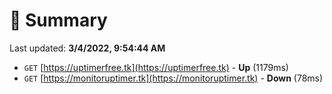 # 📖 Summary
Last updated: **3/4/2022, 9:54:44 AM**

- `GET` [https://uptimerfree.tk](https://uptimerfree.tk) - **Up** (1179ms)
- `GET` [https://monitoruptimer.tk](https://monitoruptimer.tk) - **Down** (78ms)
